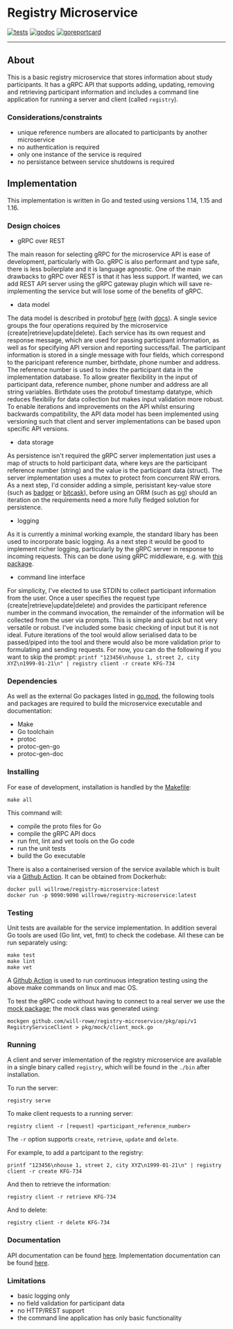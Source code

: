 # Registry Microservice
[![tests](https://github.com/will-rowe/registry-microservice/actions/workflows/tests.yml/badge.svg)](https://github.com/will-rowe/registry-microservice/actions/workflows/tests.yml)
[![godoc](https://godoc.org/github.com/will-rowe/registry-microservice?status.svg)](https://godoc.org/github.com/will-rowe/registry-microservice)
[![goreportcard](https://goreportcard.com/badge/github.com/will-rowe/registry-microservice)](https://goreportcard.com/report/github.com/will-rowe/registry-microservice)

***

## About

This is a basic registry microservice that stores information about study participants. It has a gRPC API that supports adding, updating, removing and retrieving participant information and includes a command line application for running a server and client (called `registry`).

### Considerations/constraints

* unique reference numbers are allocated to participants by another microservice
* no authentication is required
* only one instance of the service is required
* no persistance between service shutdowns is required

## Implementation

This implementation is written in Go and tested using versions 1.14, 1.15 and 1.16.

### Design choices

* gRPC over REST

The main reason for selecting gRPC for the microservice API is ease of development, particularly with Go. gRPC is also performant and type safe, there is less boilerplate and it is language agnostic. One of the main drawbacks to gRPC over REST is that it has less support. If wanted, we can add REST API server using the gRPC gateway plugin which will save re-implementing the service but will lose some of the benefits of gRPC.

* data model

The data model is described in protobuf [here](api/proto/v1/registryService.proto) (with [docs](api/docs/v1/registryService.md)). A single sevice groups the four operations required by the microservice (create|retrieve|update|delete). Each service has its own request and response message, which are used for passing participant information, as well as for specifying API version and reporting success/fail. The participant information is stored in a single message with four fields, which correspond to the paricipant reference number, birthdate, phone number and address. The reference number is used to index the participant data in the implementation database. To allow greater flexibility in the input of participant data, reference number, phone number and address are all string variables. Birthdate uses the protobuf timestamp datatype, which reduces flexibiliy for data collection but makes input validation more robust. To enable iterations and improvements on the API whilst ensuring backwards compatibility, the API data model has been implemented using versioning such that client and server implementations can be based upon specific API versions.

* data storage

As persistence isn't required the gRPC server implementation just uses a map of structs to hold participant data, where keys are the participant reference number (string) and the value is the participant data (struct). The server implementation uses a mutex to protect from concurrent RW errors. As a next step, I'd consider adding a simple, perisistant key-value store (such as [badger](https://github.com/dgraph-io/badger) or [bitcask](https://github.com/prologic/bitcask)), before using an ORM (such as [pg](https://github.com/go-pg/pg)) should an iteration on the requirements need a more fully fledged solution for persistence.

* logging

As it is currently a minimal working example, the standard libary has been used to incorporate basic logging. As a next step it would be good to implement richer logging, particularly by the gRPC server in response to incoming requests. This can be done using gRPC middleware, e.g. with [this package](https://github.com/grpc-ecosystem/go-grpc-middleware).

* command line interface

For simplicity, I've elected to use STDIN to collect participant information from the user. Once a user specifies the request type (create|retrieve|update|delete) and provides the participant reference number in the command invocation, the remainder of the information will be collected from the user via prompts. This is simple and quick but not very versatile or robust. I've included some basic checking of input but it is not ideal. Future iterations of the tool would allow serialised data to be passed/piped into the tool and there would also be more validation prior to formulating and sending requests. For now, you can do the following if you want to skip the prompt: `printf "123456\nhouse 1, street 2, city XYZ\n1999-01-21\n" | registry client -r create KFG-734`

### Dependencies

As well as the external Go packages listed in [go.mod](./go.mod), the following tools and packages are required to build the microservice executable and documentation:

* Make
* Go toolchain
* protoc
* protoc-gen-go
* protoc-gen-doc

### Installing

For ease of development, installation is handled by the [Makefile](Makefile):

```
make all
```

This command will:
* compile the proto files for Go
* compile the gRPC API docs
* run fmt, lint and vet tools on the Go code
* run the unit tests
* build the Go executable

There is also a containerised version of the service available which is built via a [Github Action](.github/workflows/docker.yml). It can be obtained from Dockerhub:

```
docker pull willrowe/registry-microservice:latest
docker run -p 9090:9090 willrowe/registry-microservice:latest
```

### Testing

Unit tests are available for the service implementation. In addition several Go tools are used (Go lint, vet, fmt) to check the codebase. All these can be run separately using:

```
make test
make lint
make vet
```

A [Github Action](.github/workflows/tests.yml) is used to run continuous integration testing using the above make commands on linux and mac OS.

To test the gRPC code without having to connect to a real server we use the [mock package](https://github.com/golang/mock); the mock class was generated using:

```
mockgen github.com/will-rowe/registry-microservice/pkg/api/v1 RegistryServiceClient > pkg/mock/client_mock.go
```

### Running

A client and server imlementation of the registry microservice are available in a single binary called `registry`, which will be found in the `./bin` after installation.

To run the server:

```
registry serve
```

To make client requests to a running server:

```
registry client -r [request] <participant_reference_number>
```

The `-r` option supports `create`, `retrieve`, `update` and `delete`.

For example, to add a partcipant to the registry:

```
printf "123456\nhouse 1, street 2, city XYZ\n1999-01-21\n" | registry client -r create KFG-734
```

And then to retrieve the information:

```
registry client -r retrieve KFG-734
```

And to delete:

```
registry client -r delete KFG-734
```

### Documentation

API documentation can be found [here](api/docs/v1/registryService.md). Implementation documentation can be found [here](https://godoc.org/github.com/will-rowe/registry-microservice).

### Limitations

* basic logging only
* no field validation for participant data
* no HTTP/REST support
* the command line application has only basic functionality